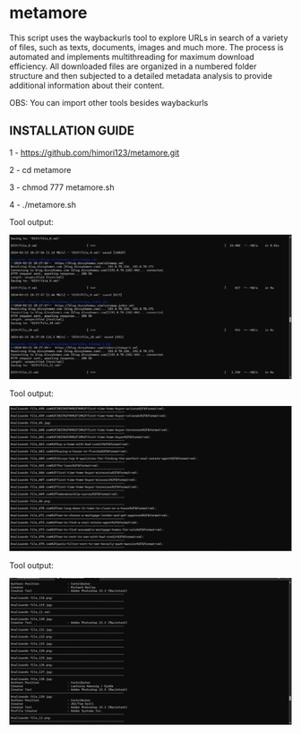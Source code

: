 
# metamore
This script uses the waybackurls tool to explore URLs in search of a variety of files, such as texts, documents, images and much more. The process is automated and implements multithreading for maximum download efficiency. All downloaded files are organized in a numbered folder structure and then subjected to a detailed metadata analysis to provide additional information about their content.

OBS: You can import other tools besides waybackurls

## INSTALLATION GUIDE

1 - https://github.com/himori123/metamore.git

2 - cd metamore

3 - chmod 777 metamore.sh

4 - ./metamore.sh


Tool output:

<img src="2.png" >

Tool output:

<img src="5.png" >

Tool output:

<img src="4.png" >
